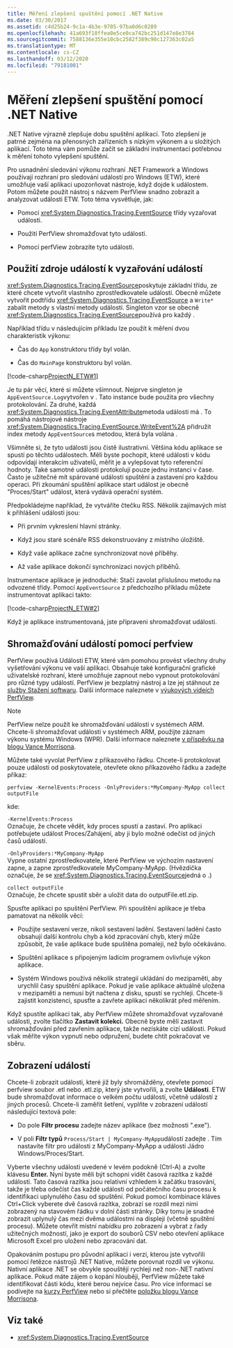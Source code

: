 ```yaml
---
title: Měření zlepšení spuštění pomocí .NET Native
ms.date: 03/30/2017
ms.assetid: c4d25b24-9c1a-4b3e-9705-97ba0d6c0289
ms.openlocfilehash: 41a693f18ffea0e5ce0ca742bc251d147e8e3784
ms.sourcegitcommit: 7588136e355e10cbc2582f389c90c127363c02a5
ms.translationtype: MT
ms.contentlocale: cs-CZ
ms.lasthandoff: 03/12/2020
ms.locfileid: "79181001"
---
```

# <a name="measuring-startup-improvement-with-net-native"></a>Měření zlepšení spuštění pomocí .NET Native
.NET Native výrazně zlepšuje dobu spuštění aplikací. Toto zlepšení je patrné zejména na přenosných zařízeních s nízkým výkonem a u složitých aplikací. Toto téma vám pomůže začít se základní instrumentací potřebnou k měření tohoto vylepšení spuštění.  
  
 Pro usnadnění sledování výkonu rozhraní .NET Framework a Windows používají rozhraní pro sledování událostí pro Windows (ETW), které umožňuje vaší aplikaci upozorňovat nástroje, když dojde k událostem. Potom můžete použít nástroj s názvem PerfView snadno zobrazit a analyzovat události ETW. Toto téma vysvětluje, jak:  
  
- Pomocí <xref:System.Diagnostics.Tracing.EventSource> třídy vyzařovat události.  
  
- Použití PerfView shromažďovat tyto události.  
  
- Pomocí perfView zobrazíte tyto události.  
  
## <a name="using-eventsource-to-emit-events"></a>Použití zdroje událostí k vyzařování událostí  
 <xref:System.Diagnostics.Tracing.EventSource>poskytuje základní třídu, ze které chcete vytvořit vlastního zprostředkovatele událostí. Obecně můžete vytvořit podtřídu <xref:System.Diagnostics.Tracing.EventSource> a `Write*` zabalit metody s vlastní metody událostí. Singleton vzor se obecně <xref:System.Diagnostics.Tracing.EventSource>používá pro každý .  
  
 Například třídu v následujícím příkladu lze použít k měření dvou charakteristik výkonu:  
  
- Čas do `App` konstruktoru třídy byl volán.  
  
- Čas do `MainPage` konstruktoru byl volán.  
  
 [!code-csharp[ProjectN_ETW#1](../../../samples/snippets/csharp/VS_Snippets_CLR/projectn_etw/cs/etw1.cs#1)]  
  
 Je tu pár věcí, které si můžete všimnout. Nejprve singleton je `AppEventSource.Log`vytvořen v . Tato instance bude použita pro všechny protokolování. Za druhé, každá <xref:System.Diagnostics.Tracing.EventAttribute>metoda události má . To pomáhá nástrojové nástroje <xref:System.Diagnostics.Tracing.EventSource.WriteEvent%2A> přidružit index metody `AppEventSource`s metodou, která byla volána .  
  
 Všimněte si, že tyto události jsou čistě ilustrativní. Většina kódu aplikace se spustí po těchto událostech. Měli byste pochopit, které události v kódu odpovídají interakcím uživatelů, měřit je a vylepšovat tyto referenční hodnoty. Také samotné události protokolují pouze jednu instanci v čase. Často je užitečné mít spárované události spuštění a zastavení pro každou operaci. Při zkoumání spuštění aplikace start událost je obecně "Proces/Start" událost, která vydává operační systém.  
  
 Předpokládejme například, že vytváříte čtečku RSS. Několik zajímavých míst k přihlášení události jsou:  
  
- Při prvním vykreslení hlavní stránky.  
  
- Když jsou staré scénáře RSS dekonstruovány z místního úložiště.  
  
- Když vaše aplikace začne synchronizovat nové příběhy.  
  
- Až vaše aplikace dokončí synchronizaci nových příběhů.  
  
 Instrumentace aplikace je jednoduché: Stačí zavolat příslušnou metodu na odvozené třídy. Pomocí `AppEventSource` z předchozího příkladu můžete instrumentovat aplikaci takto:  
  
 [!code-csharp[ProjectN_ETW#2](../../../samples/snippets/csharp/VS_Snippets_CLR/projectn_etw/cs/etw2.cs#2)]  
  
 Když je aplikace instrumentovaná, jste připraveni shromažďovat události.  
  
## <a name="gathering-events-with-perfview"></a>Shromažďování událostí pomocí perfview  
 PerfView používá Události ETW, které vám pomohou provést všechny druhy vyšetřování výkonu ve vaší aplikaci. Obsahuje také konfigurační grafické uživatelské rozhraní, které umožňuje zapnout nebo vypnout protokolování pro různé typy událostí. PerfView je bezplatný nástroj a lze jej stáhnout ze [služby Stažení softwaru](https://www.microsoft.com/download/details.aspx?id=28567). Další informace naleznete v [výukových videích PerfView](https://channel9.msdn.com/Series/PerfView-Tutorial).  
  
> [!NOTE]
> PerfView nelze použít ke shromažďování událostí v systémech ARM. Chcete-li shromažďovat události v systémech ARM, použijte záznam výkonu systému Windows (WPR). Další informace naleznete [v příspěvku na blogu Vance Morrisona](https://docs.microsoft.com/archive/blogs/vancem/collecting-etwperfview-data-on-an-windows-rt-winrt-arm-surface-device).  
  
 Můžete také vyvolat PerfView z příkazového řádku. Chcete-li protokolovat pouze události od poskytovatele, otevřete okno příkazového řádku a zadejte příkaz:  
  
```console
perfview -KernelEvents:Process -OnlyProviders:*MyCompany-MyApp collect outputFile
```  
  
 kde:  
  
 `-KernelEvents:Process`  
 Označuje, že chcete vědět, kdy proces spustí a zastaví. Pro aplikaci potřebujete událost Proces/Zahájení, aby ji bylo možné odečíst od jiných časů událostí.  
  
 `-OnlyProviders:*MyCompany-MyApp`  
 Vypne ostatní zprostředkovatele, které PerfView ve výchozím nastavení zapne, a zapne zprostředkovatele MyCompany-MyApp.  (Hvězdička označuje, že se <xref:System.Diagnostics.Tracing.EventSource>jedná o .)  
  
 `collect outputFile`  
 Označuje, že chcete spustit sběr a uložit data do outputFile.etl.zip.  
  
 Spusťte aplikaci po spuštění PerfView. Při spouštění aplikace je třeba pamatovat na několik věcí:  
  
- Použijte sestavení verze, nikoli sestavení ladění. Sestavení ladění často obsahují další kontrolu chyb a kód zpracování chyb, který může způsobit, že vaše aplikace bude spuštěna pomaleji, než bylo očekáváno.  
  
- Spuštění aplikace s připojeným ladicím programem ovlivňuje výkon aplikace.  
  
- Systém Windows používá několik strategií ukládání do mezipaměti, aby urychlil časy spuštění aplikace. Pokud je vaše aplikace aktuálně uložena v mezipaměti a nemusí být načtena z disku, spustí se rychleji. Chcete-li zajistit konzistenci, spusťte a zavřete aplikaci několikrát před měřením.  
  
 Když spustíte aplikaci tak, aby PerfView můžete shromažďovat vyzařované události, zvolte tlačítko **Zastavit kolekci.** Obecně byste měli zastavit shromažďování před zavřením aplikace, takže nezískáte cizí události. Pokud však měříte výkon vypnutí nebo odpružení, budete chtít pokračovat ve sběru.  
  
## <a name="displaying-the-events"></a>Zobrazení událostí  
 Chcete-li zobrazit události, které již byly shromážděny, otevřete pomocí perfview soubor .etl nebo .etl.zip, který jste vytvořili, a zvolte **Události**. ETW bude shromažďovat informace o velkém počtu událostí, včetně událostí z jiných procesů. Chcete-li zaměřit šetření, vyplňte v zobrazení událostí následující textová pole:  
  
- Do pole **Filtr procesu** zadejte název aplikace (bez možnosti ".exe").  
  
- V poli **Filtr typů** `Process/Start | MyCompany-MyApp`událostí zadejte . Tím nastavíte filtr pro události z MyCompany-MyApp a události Jádro Windows/Proces/Start.  
  
 Vyberte všechny události uvedené v levém podokně (Ctrl-A) a zvolte klávesu **Enter.** Nyní byste měli být schopni vidět časová razítka z každé události. Tato časová razítka jsou relativní vzhledem k začátku trasování, takže je třeba odečíst čas každé události od počátečního času procesu k identifikaci uplynulého času od spuštění. Pokud pomocí kombinace kláves Ctrl+Click vyberete dvě časová razítka, zobrazí se rozdíl mezi nimi zobrazený na stavovém řádku v dolní části stránky. Díky tomu je snadné zobrazit uplynulý čas mezi dvěma událostmi na displeji (včetně spuštění procesu). Můžete otevřít místní nabídku pro zobrazení a vybrat z řady užitečných možností, jako je export do souborů CSV nebo otevření aplikace Microsoft Excel pro uložení nebo zpracování dat.  
  
 Opakováním postupu pro původní aplikaci i verzi, kterou jste vytvořili pomocí řetězce nástrojů .NET Native, můžete porovnat rozdíl ve výkonu.   Nativní aplikace .NET se obvykle spouštějí rychleji než non-.NET nativní aplikace. Pokud máte zájem o kopání hlouběji, PerfView můžete také identifikovat části kódu, které berou nejvíce času. Pro více informací se podívejte na [kurzy PerfView](https://channel9.msdn.com/Series/PerfView-Tutorial) nebo si přečtěte [položku blogu Vance Morrisona](https://docs.microsoft.com/archive/blogs/vancem/publication-of-the-perfview-performance-analysis-tool).  
  
## <a name="see-also"></a>Viz také

- <xref:System.Diagnostics.Tracing.EventSource>
